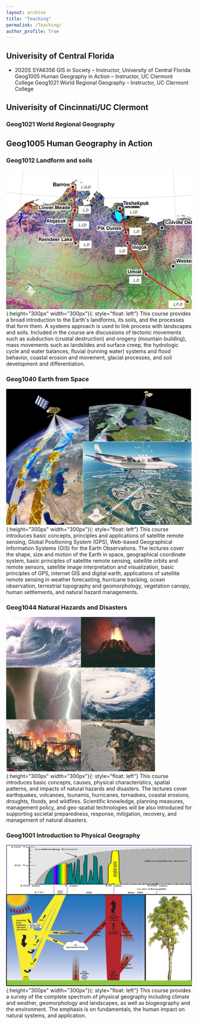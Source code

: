 ```yaml
---
layout: archive
title: "Teaching"
permalink: /Teaching/
author_profile: True
---
```




## Univerisity of Central Florida

* 2020S   SYA6356   GIS in Society – Instructor, University of Central Florida
Geog1005 Human Geography in Action – Instructor, UC Clermont College
Geog1021 World Regional Geography – Instructor, UC Clermont College

## Univerisity of Cincinnati/UC Clermont 

### Geog1021 World Regional Geography

## Geog1005 Human Geography in Action

### Geog1012 Landform and soils
![image](/images/landsoil.png){:height="300px" width="300px"}{: style="float: left"} This course provides a broad introduction to the Earth's landforms, its soils, and the processes that form them. A systems approach is used to link process with landscapes and soils. Included in the course are discussions of tectonic movements such as subduction (crustal destruction) and orogeny (mountain building), mass movements such as landslides and surface creep, the hydrologic cycle and water balances, fluvial (running water) systems and flood behavior, coastal erosion and movement, glacial processes, and soil development and differentiation.

### Geog1040 Earth from Space
![image](/images/Earthfromspace.jpg){:height="300px" width="300px"}{: style="float: left"}  This course introduces basic concepts, principles and applications of satellite remote sensing, Global Positioning System (GPS), Web-based Geographical Information Systems (GIS) for the Earth Observations. The lectures cover the shape, size and motion of the Earth in space, geographical coordinate system, basic principles of satellite remote sensing, satellite orbits and remote sensors, satellite image interpretation and visualization, basic principles of GPS, internet GIS and digital earth, applications of satellite remote sensing in weather forecasting, hurricane tracking, ocean observation, terrestrial topography and geomorphology, vegetation canopy, human settlements, and natural hazard managements. 


### Geog1044 Natural Hazards and Disasters
![image](/images/naturehazard.jpg){:height="300px" width="300px"}{: style="float: left"} This course introduces basic concepts, causes, physical characteristics, spatial patterns, and impacts of natural hazards and disasters. The lectures cover earthquakes, volcanoes, tsunamis, hurricanes, tornadoes, coastal erosions, droughts, floods, and wildfires. Scientific knowledge, planning measures, management policy, and geo-spatial technologies will be also introduced for supporting societal preparedness, response, mitigation, recovery, and management of natural disasters.

### Geog1001 Introduction to Physical Geography
![image](/images/phisicalgeography.jpg){:height="300px" width="300px"}{: style="float: left"}  This course provides a survey of the complete spectrum of physical geography including climate and weather, geomorphology and landscapes, as well as biogeography and the environment. The emphasis is on fundamentals, the human impact on natural systems, and application. 
